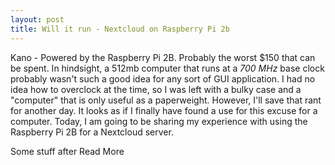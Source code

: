 ```yaml
---
layout: post
title: Will it run - Nextcloud on Raspberry Pi 2b
---
```

<!--more-->
Kano - Powered by the Raspberry Pi 2B. Probably the worst $150 that can be spent. In hindsight, a 512mb computer that runs at a *700 MHz* base clock probably wasn't such a good idea for any sort of GUI application. I had no idea how to overclock at the time, so I was left with a bulky case and a "computer" that is only useful as a paperweight. However, I'll save that rant for another day. It looks as if I finally have found a use for this excuse for a computer. Today, I am going to be sharing my experience with using the Raspberry Pi 2B for a Nextcloud server.
<!--more-->

Some stuff after Read More
